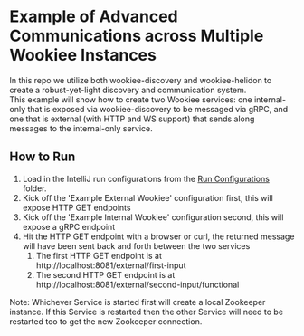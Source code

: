 # Example of Advanced Communications across Multiple Wookiee Instances
In this repo we utilize both wookiee-discovery and wookiee-helidon to create a robust-yet-light discovery and communication system.  
This example will show how to create two Wookiee services: one internal-only that is exposed via wookiee-discovery to be 
messaged via gRPC, and one that is external (with HTTP and WS support) that sends along messages to the internal-only service.

## How to Run
1. Load in the IntelliJ run configurations from the [Run Configurations](../../.idea/runConfigurations) folder.
2. Kick off the 'Example External Wookiee' configuration first, this will expose HTTP GET endpoints
3. Kick off the 'Example Internal Wookiee' configuration second, this will expose a gRPC endpoint
4. Hit the HTTP GET endpoint with a browser or curl, the returned message will have been sent back and forth between the two services
   1. The first HTTP GET endpoint is at http://localhost:8081/external/first-input
   2. The second HTTP GET endpoint is at http://localhost:8081/external/second-input/functional

Note: Whichever Service is started first will create a local Zookeeper instance. If this Service is restarted then
the other Service will need to be restarted too to get the new Zookeeper connection.